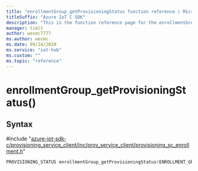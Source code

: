 ```yaml
---                             
title: "enrollmentGroup_getProvisioningStatus function reference | Microsoft Docs" 
titleSuffix: "Azure IoT C SDK"            
description: "This is the function reference page for the enrollmentGroup_getProvisioningStatus() function in the Azure IoT C SDK. This SDK is used with Azure IoT Hub and Azure IoT Hub Device Provisioning Service"            
manager: timlt                 
author: wesmc7777              
ms.author: wesmc               
ms.date: 09/24/2020                    
ms.service: "iot-hub"             
ms.custom: ""                
ms.topic: "reference"        
---                            
```


# enrollmentGroup_getProvisioningStatus()

## Syntax

\#include "[azure-iot-sdk-c/provisioning_service_client/inc/prov_service_client/provisioning_sc_enrollment.h](../provisioning-sc-enrollment-h.md)"  
```C
PROVISIONING_STATUS enrollmentGroup_getProvisioningStatus(ENROLLMENT_GROUP_HANDLE  MU_C2);
```


